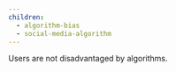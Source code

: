 ```yaml
---
children:
  - algorithm-bias
  - social-media-algorithm
---
```


Users are not disadvantaged by algorithms.
